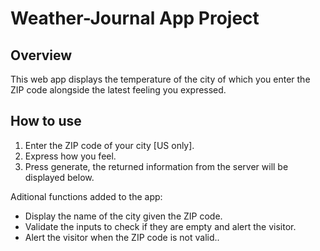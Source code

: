 # Weather-Journal App Project

## Overview
This web app displays the temperature of the city of which you enter the ZIP code alongside the latest feeling you expressed.
## How to use
1.   Enter the ZIP code of your city [US only].
2.   Express how you feel. 
3.   Press generate, the returned information from the server will be displayed below.

Aditional functions added to the app: 
* Display the name of the city given the ZIP code.
* Validate the inputs to check if they are empty and alert the visitor.
* Alert the visitor when the ZIP code is not valid.. 
